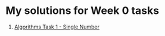 # My solutions for Week 0 tasks

1. [Algorithms Task 1 - Single Number](../week0/AlgorithmsTask1/SingleNumberApp)
